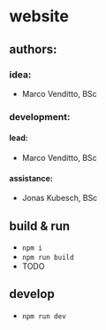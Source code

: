 # website

## authors:

### idea:
- Marco Venditto, BSc

### development:

#### lead:
- Marco Venditto, BSc

#### assistance:
- Jonas Kubesch, BSc

## build & run

- `npm i`
- `npm run build`
- TODO

## develop

- `npm run dev`
